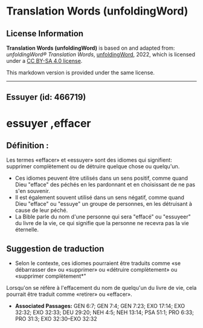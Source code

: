 # Translation Words (unfoldingWord)

## License Information

**Translation Words (unfoldingWord)** is based on and adapted from: _unfoldingWord® Translation Words_, [unfoldingWord](https://unfoldingword.org/utw), 2022, which is licensed under a [CC BY-SA 4.0 license](https://creativecommons.org/licenses/by-sa/4.0/legalcode.en).

This markdown version is provided under the same license.



--------------------------------

## Essuyer (id: 466719)

essuyer ,effacer
================

Définition :
------------

Les termes «effacer» et «essuyer» sont des idiomes qui signifient: supprimer complètement ou de détruire quelque chose ou quelqu'un.

* Ces idiomes peuvent être utilisés dans un sens positif, comme quand Dieu "efface" des péchés en les pardonnant et en choisissant de ne pas s'en souvenir.
* Il est également souvent utilisé dans un sens négatif, comme quand Dieu "efface" ou "essuye" un groupe de personnes, en les détruisant à cause de leur péché.
* La Bible parle du nom d'une personne qui sera "effacé" ou "essuyeer" du livre de la vie, ce qui signifie que la personne ne recevra pas la vie éternelle.

Suggestion de traduction
------------------------

* Selon le contexte, ces idiomes pourraient être traduits comme «se débarrasser de» ou «supprimer» ou «détruire complètement» ou «supprimer complètement\*"

Lorsqu'on se réfère à l'effacement du nom de quelqu'un du livre de vie, cela pourrait être traduit comme «retirer» ou «effacer».

* **Associated Passages:** GEN 6:7; GEN 7:4; GEN 7:23; EXO 17:14; EXO 32:32; EXO 32:33; DEU 29:20; NEH 4:5; NEH 13:14; PSA 51:1; PRO 6:33; PRO 31:3; EXO 32:30–EXO 32:32

